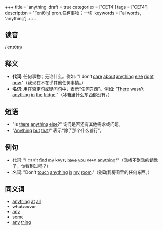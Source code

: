 +++
title = 'anything'
draft = true
categories = ['CET4']
tags = ['CET4']
description = '[ˈeniθiŋ] pron.任何事物；一切'
keywords = ['ai words', 'anything']
+++

## 读音
/ˈenɪθɪŋ/

## 释义
- **代词**: 任何事物；无论什么。例如: "I don't [care](/zh/post/care/) [about](/zh/post/about/) [anything](/zh/post/anything/) [else](/zh/post/else/) [right](/zh/post/right/) [now](/zh/post/now/)."（我现在不在乎其他任何事情。）
- **名词**: 用在否定句或疑问句中，表示“任何东西”。例如: "[There](/zh/post/there/) wasn't [anything](/zh/post/anything/) [in](/zh/post/in/) [the](/zh/post/the/) [fridge](/zh/post/fridge/)."（冰箱里什么东西都没有。）

## 短语
- "Is [there](/zh/post/there/) [anything](/zh/post/anything/) [else](/zh/post/else/)?" 询问是否还有其他需求或问题。
- "[Anything](/zh/post/anything/) [but](/zh/post/but/) [that](/zh/post/that/)!" 表示“除了那个什么都行”。

## 例句
- 代词: "I can't [find](/zh/post/find/) [my](/zh/post/my/) keys; [have](/zh/post/have/) [you](/zh/post/you/) seen [anything](/zh/post/anything/)?"（我找不到我的钥匙了，你看到过吗？）
- 名词: "Don't [touch](/zh/post/touch/) [anything](/zh/post/anything/) [in](/zh/post/in/) [my](/zh/post/my/) [room](/zh/post/room/)."（别动我房间里的任何东西。）

## 同义词
- [anything](/zh/post/anything/) [at](/zh/post/at/) [all](/zh/post/all/)
- whatsoever
- [any](/zh/post/any/)
- [some](/zh/post/some/)
- [any](/zh/post/any/) [thing](/zh/post/thing/)
